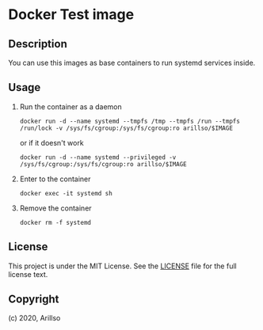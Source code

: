 # Docker Test image

## Description

You can use this images as base containers to run systemd services inside.

## Usage

1. Run the container as a daemon

   `docker run -d --name systemd --tmpfs /tmp --tmpfs /run --tmpfs /run/lock -v /sys/fs/cgroup:/sys/fs/cgroup:ro arillso/$IMAGE`

   or if it doesn't work

   `docker run -d --name systemd --privileged -v /sys/fs/cgroup:/sys/fs/cgroup:ro arillso/$IMAGE`

2. Enter to the container

   `docker exec -it systemd sh`

3. Remove the container

   `docker rm -f systemd`

## License

<!-- markdownlint-disable -->

This project is under the MIT License. See the [LICENSE](https://sbaerlo.ch/licence) file for the full license text.

<!-- markdownlint-enable -->

## Copyright

(c) 2020, Arillso
